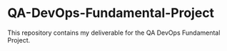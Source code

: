 # QA-DevOps-Fundamental-Project
This repository contains my deliverable for the QA DevOps Fundamental Project.

